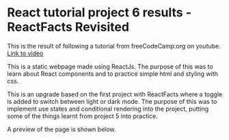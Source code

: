 # React tutorial project 6 results - ReactFacts Revisited

This is the result of following a tutorial from freeCodeCamp.org on youtube. [Link to video](https://www.youtube.com/watch?v=bMknfKXIFA8&t=12s&ab_channel=freeCodeCamp.org)

This is a static webpage made using ReactJs. The purpose of this was to learn about React components and to practice simple html and styling with css.

This is an upgrade based on the first project with ReactFacts where a toggle is added to switch between light or dark mode. The purpose of this was to implement use states and conditional rendering into the project, putting some of the things learnt from project 5 into practice.

A preview of the page is shown below.

<!-- ![Preview image](https://github.com/mhdrofiq/react-tutorial-project-1/blob/master/preview1.png)

![Preview image](https://github.com/mhdrofiq/react-tutorial-project-1/blob/master/preview2.png) -->